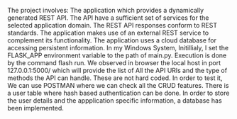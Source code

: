 The project involves:
The application which provides a dynamically generated REST API. The API have a sufficient set of services for the selected application domain. The REST API responses conform to REST standards.
The application makes use of an external REST service to complement its functionality.
The application uses a cloud database for accessing persistent information.
In my Windows System,
Initillialy, I set the FLASK_APP environment variable to the path of main.py.
Execution is done by the command flash run.
We observed in browser the local host in port 127.0.0.1:5000/ which will provide the list of All the API URls and the type of methods the API can handle. These are not hard coded.
In order to test it, We can use POSTMAN where we can check all the CRUD features.
There is a user table where hash based authentication can be done.
In order to store the user details and the appplication specific information, a database has been implemented.

